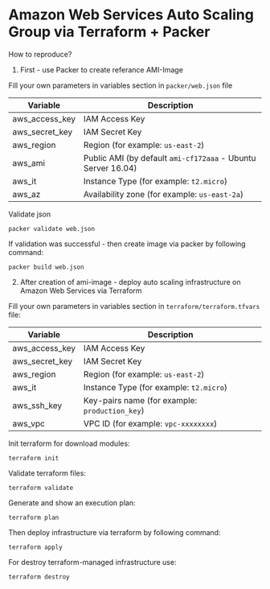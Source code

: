 # Amazon Web Services Auto Scaling Group via Terraform + Packer

How to reproduce?

1. First - use Packer to create referance AMI-Image

Fill your own parameters in variables section in `packer/web.json` file

Variable | Description
------------ | -------------
aws_access_key | IAM Access Key
aws_secret_key | IAM Secret Key
aws_region | Region (for example: `us-east-2`)
aws_ami | Public AMI (by default `ami-cf172aaa` - Ubuntu Server 16.04)
aws_it | Instance Type (for example: `t2.micro`)
aws_az | Availability zone (for example: `us-east-2a`)

Validate json

`packer validate web.json`

If validation was successful - then create image via packer by following command:

`packer build web.json`

2. After creation of ami-image - deploy auto scaling infrastructure on Amazon Web Services via Terraform

Fill your own parameters in variables section in `terraform/terraform.tfvars` file:

Variable | Description
------------ | -------------
aws_access_key | IAM Access Key
aws_secret_key | IAM Secret Key
aws_region | Region (for example: `us-east-2`)
aws_it | Instance Type (for example: `t2.micro`)
aws_ssh_key | Key-pairs name (for example: `production_key`)
aws_vpc | VPC ID (for example: `vpc-xxxxxxxx`)

Init terraform for download modules:

`terraform init`

Validate terraform files:

`terraform validate` 

Generate and show an execution plan:

`terraform plan` 

Then deploy infrastructure via terraform by following command:

`terraform apply`

For destroy terraform-managed infrastructure use:

`terraform destroy`